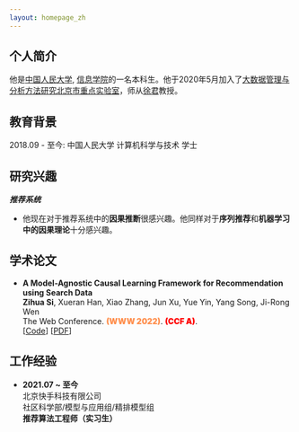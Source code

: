 ```yaml
---
layout: homepage_zh
---
```


## 个人简介

他是[中国人民大学](https://www.ruc.edu.cn/), [信息学院](http://info.ruc.edu.cn/)的一名本科生。他于2020年5月加入了[大数据管理与分析方法研究北京市重点实验室](http://info.ruc.edu.cn/academic_research_lab_detail.php?id=20)，师从[徐君](https://scholar.google.com/citations?user=su14mcEAAAAJ)教授。



## 教育背景

2018.09 - 至今: 中国人民大学 计算机科学与技术 学士


## 研究兴趣

***推荐系统***
- 他现在对于推荐系统中的**因果推断**很感兴趣。他同样对于**序列推荐**和**机器学习中的因果理论**十分感兴趣。


## 学术论文

- **A Model-Agnostic Causal Learning Framework for Recommendation using Search Data**
  <br>
  **Zihua Si**, Xueran Han, Xiao Zhang, Jun Xu, Yue Yin, Yang Song, Ji-Rong Wen
  <br>
  The Web Conference. <span style="color:#ff904f;font-weight:1000">(WWW 2022)</span>. <span style="color:red;font-weight:1000">(CCF A)</span>.
  <br>
  [[Code](https://github.com/Ethan00Si/Instrumental-variables-for-recommendation)]
  [[PDF](https://arxiv.org/pdf/2202.04514.pdf)]

## 工作经验

- **2021.07 ~ 至今**
  <br>
  北京快手科技有限公司
  <br>
  社区科学部/模型与应用组/精排模型组
  <br>
  **推荐算法工程师（实习生）**
  <br>


<!-- ## 项目经历

- **[腾讯犀牛鸟项目](https://ur.tencent.com/cooperation/fund)：“面对多场景、多任务、转化延迟场景的推荐算法研究”**
  * 与微信事业群数据中心合作，在广告推荐和优惠券推荐等商业场景中，提出了一种在Batch bandit框架下基于counterfactual方法的reward估计算法
  * 在人工模拟数据集、公开数据集（criteo dataset）和商业数据集（微信优惠券推荐数据）下均得到了超越SOTA的表现，CVR和CTCVR提升1.07%、1.12%

- **[国家大学生创新实验计划](https://baike.baidu.com/item/%E5%9B%BD%E5%AE%B6%E5%A4%A7%E5%AD%A6%E7%94%9F%E5%88%9B%E6%96%B0%E6%80%A7%E5%AE%9E%E9%AA%8C%E8%AE%A1%E5%88%92/5326077)：“聚合人大：基于知识图谱的高校信息集成与推荐平台开发与应用”**
  * 该项目于2020.07获得<span style="color:red;font-weight:600">国家级立项</span>，于2021.05通过答辩，被评选为优秀结项。
  * 项目旨在建立一个能够全面地集成高校内各来源的咨讯和信息并根据个性化诉求呈现给用户、对用户友好的高校信息平台。([项目地址](https://github.com/Ethan00Si/JuHeRenDa)) -->